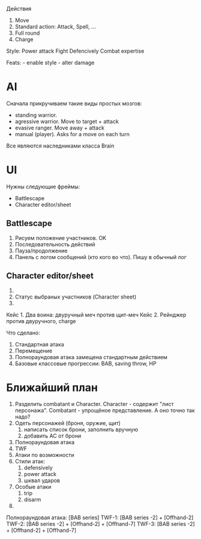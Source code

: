 Действия

1. Move
2. Standard action: Attack, Spell, ...
3. Full round
4. Charge


Style:
	Power attack
	Fight Defencively
	Combat expertise

Feats:
	- enable style
	- alter damage


# AI #

Сначала прикручиваем такие виды простых мозгов:

- standing warrior. 
- agressive warrior. Move to target + attack
- evasive ranger. Move away + attack
- manual (player). Asks for a move on each turn

Все являются наследниками класса Brain

# UI #

Нужны следующие фреймы:
- Battlescape
- Character editor/sheet

## Battlescape ##

1. Рисуем положение участников. OK
2. Последовательность действий
3. Пауза/продолжение
4. Панель с логом сообщений (кто кого во что). Пишу в обычный лог

## Character editor/sheet ##

1.
2. Статус выбраных участников (Character sheet)
3. 

Кейс 1. Два воина: двуручный меч против щит-меч
Кейс 2. Рейнджер против двуручного, charge

Что сделано:

1. Стандартная атака
1. Перемещение
1. Полнораундовая атака замещена стандартным действием
1. Базовые классовые прогрессии: BAB, saving throw, HP



# Ближайший план #

1. Разделить combatant и Character. Character - содержит "лист персонажа". Combatant - упрощёное представление. А оно точно так надо?
1. Одеть персонажей (броня, оружие, щит)
    1. написать список брони, заполнить вручную
    1. добавить AC от брони
1. Полнораундовая атака
1. TWF
1. Атаки по возможности
1. Стили атак:
    1. defensively
    1. power attack
    1. шквал ударов
1. Особые атаки
    1. trip
    1. disarm
1.

Полнораундовая атака: [BAB series]
TWF-1: [BAB series -2] + [Offhand-2]
TWF-2: [BAB series -2] + [Offhand-2] + [Offhand-7]
TWF-3: [BAB series -2] + [Offhand-2] + [Offhand-7]

